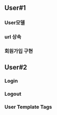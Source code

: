 ## User#1

### User모델



### url 상속


### 회원가입 구현



## User#2

### Login


### Logout


### User Template Tags
